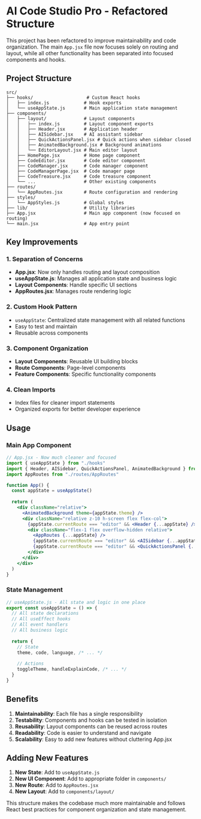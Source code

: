 # AI Code Studio Pro - Refactored Structure

This project has been refactored to improve maintainability and code organization. The main `App.jsx` file now focuses solely on routing and layout, while all other functionality has been separated into focused components and hooks.

## Project Structure

```
src/
├── hooks/                    # Custom React hooks
│   ├── index.js             # Hook exports
│   └── useAppState.js       # Main application state management
├── components/
│   ├── layout/              # Layout components
│   │   ├── index.js         # Layout component exports
│   │   ├── Header.jsx       # Application header
│   │   ├── AISidebar.jsx    # AI assistant sidebar
│   │   ├── QuickActionsPanel.jsx # Quick actions when sidebar closed
│   │   ├── AnimatedBackground.jsx # Background animations
│   │   └── EditorLayout.jsx # Main editor layout
│   ├── HomePage.jsx         # Home page component
│   ├── CodeEditor.jsx       # Code editor component
│   ├── CodeManager.jsx      # Code manager component
│   ├── CodeManagerPage.jsx  # Code manager page
│   ├── CodeTreasure.jsx     # Code treasure component
│   └── ...                  # Other existing components
├── routes/
│   └── AppRoutes.jsx        # Route configuration and rendering
├── styles/
│   └── AppStyles.js         # Global styles
├── lib/                     # Utility libraries
├── App.jsx                  # Main app component (now focused on routing)
└── main.jsx                 # App entry point
```

## Key Improvements

### 1. **Separation of Concerns**
- **App.jsx**: Now only handles routing and layout composition
- **useAppState.js**: Manages all application state and business logic
- **Layout Components**: Handle specific UI sections
- **AppRoutes.jsx**: Manages route rendering logic

### 2. **Custom Hook Pattern**
- `useAppState`: Centralized state management with all related functions
- Easy to test and maintain
- Reusable across components

### 3. **Component Organization**
- **Layout Components**: Reusable UI building blocks
- **Route Components**: Page-level components
- **Feature Components**: Specific functionality components

### 4. **Clean Imports**
- Index files for cleaner import statements
- Organized exports for better developer experience

## Usage

### Main App Component
```jsx
// App.jsx - Now much cleaner and focused
import { useAppState } from "./hooks"
import { Header, AISidebar, QuickActionsPanel, AnimatedBackground } from "./components/layout"
import AppRoutes from "./routes/AppRoutes"

function App() {
  const appState = useAppState()
  
  return (
    <div className="relative">
      <AnimatedBackground theme={appState.theme} />
      <div className="relative z-10 h-screen flex flex-col">
        {appState.currentRoute === "editor" && <Header {...appState} />}
        <div className="flex-1 flex overflow-hidden relative">
          <AppRoutes {...appState} />
          {appState.currentRoute === "editor" && <AISidebar {...appState} />}
          {appState.currentRoute === "editor" && <QuickActionsPanel {...appState} />}
        </div>
      </div>
    </div>
  )
}
```

### State Management
```jsx
// useAppState.js - All state and logic in one place
export const useAppState = () => {
  // All state declarations
  // All useEffect hooks
  // All event handlers
  // All business logic
  
  return {
    // State
    theme, code, language, /* ... */
    
    // Actions
    toggleTheme, handleExplainCode, /* ... */
  }
}
```

## Benefits

1. **Maintainability**: Each file has a single responsibility
2. **Testability**: Components and hooks can be tested in isolation
3. **Reusability**: Layout components can be reused across routes
4. **Readability**: Code is easier to understand and navigate
5. **Scalability**: Easy to add new features without cluttering App.jsx

## Adding New Features

1. **New State**: Add to `useAppState.js`
2. **New UI Component**: Add to appropriate folder in `components/`
3. **New Route**: Add to `AppRoutes.jsx`
4. **New Layout**: Add to `components/layout/`

This structure makes the codebase much more maintainable and follows React best practices for component organization and state management. 